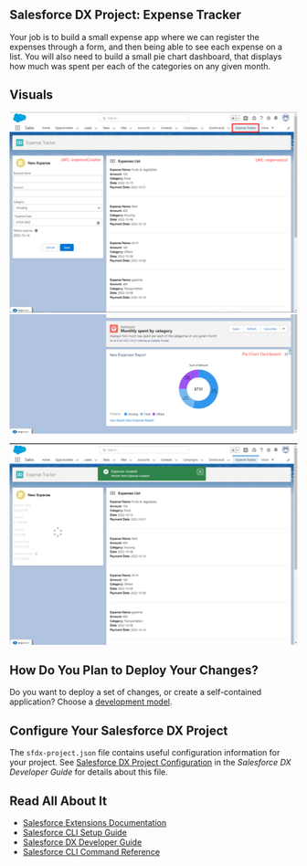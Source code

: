 ## Salesforce DX Project: Expense Tracker

Your job is to build a small expense app where we can register the expenses through a form, and then being able to see each expense on a list.
You will also need to build a small pie chart dashboard, that displays how much was spent per each of the categories on any given month.

## Visuals

![ScreenShot](https://github.com/nfavala/Expense-Tracker/blob/master/Screenshot_3.png)
![ScreenShot](https://github.com/nfavala/Expense-Tracker/blob/master/Screenshot_1.png)

![ScreenShot](https://github.com/nfavala/Expense-Tracker/blob/master/Screenshot_2.png)





## How Do You Plan to Deploy Your Changes?

Do you want to deploy a set of changes, or create a self-contained application? Choose a [development model](https://developer.salesforce.com/tools/vscode/en/user-guide/development-models).

## Configure Your Salesforce DX Project

The `sfdx-project.json` file contains useful configuration information for your project. See [Salesforce DX Project Configuration](https://developer.salesforce.com/docs/atlas.en-us.sfdx_dev.meta/sfdx_dev/sfdx_dev_ws_config.htm) in the _Salesforce DX Developer Guide_ for details about this file.

## Read All About It

- [Salesforce Extensions Documentation](https://developer.salesforce.com/tools/vscode/)
- [Salesforce CLI Setup Guide](https://developer.salesforce.com/docs/atlas.en-us.sfdx_setup.meta/sfdx_setup/sfdx_setup_intro.htm)
- [Salesforce DX Developer Guide](https://developer.salesforce.com/docs/atlas.en-us.sfdx_dev.meta/sfdx_dev/sfdx_dev_intro.htm)
- [Salesforce CLI Command Reference](https://developer.salesforce.com/docs/atlas.en-us.sfdx_cli_reference.meta/sfdx_cli_reference/cli_reference.htm)
